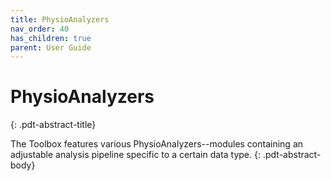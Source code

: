 ```yaml
---
title: PhysioAnalyzers
nav_order: 40
has_children: true
parent: User Guide
---
```


# PhysioAnalyzers #
{: .pdt-abstract-title}

The Toolbox features various PhysioAnalyzers--modules containing an adjustable analysis pipeline specific to a certain data type.
{: .pdt-abstract-body}
